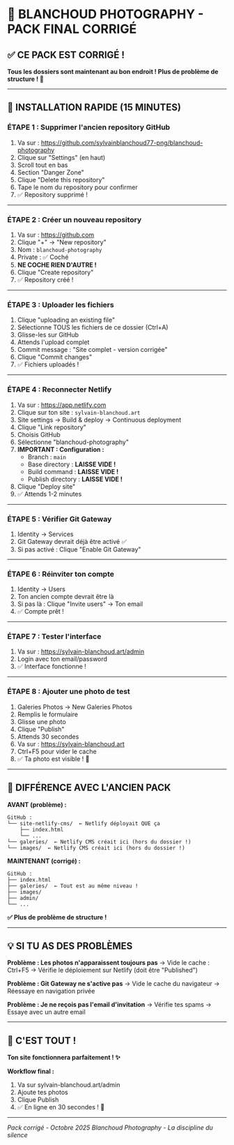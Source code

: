 # 🎨 BLANCHOUD PHOTOGRAPHY - PACK FINAL CORRIGÉ

## ✅ **CE PACK EST CORRIGÉ !**

**Tous les dossiers sont maintenant au bon endroit ! Plus de problème de structure ! 🎉**

---

## 🚀 **INSTALLATION RAPIDE (15 MINUTES)**

### **ÉTAPE 1 : Supprimer l'ancien repository GitHub**

1. Va sur : https://github.com/sylvainblanchoud77-png/blanchoud-photography
2. Clique sur "Settings" (en haut)
3. Scroll tout en bas
4. Section "Danger Zone"
5. Clique "Delete this repository"
6. Tape le nom du repository pour confirmer
7. ✅ Repository supprimé !

---

### **ÉTAPE 2 : Créer un nouveau repository**

1. Va sur : https://github.com
2. Clique "+" → "New repository"
3. Nom : `blanchoud-photography`
4. Private : ✅ Coché
5. **NE COCHE RIEN D'AUTRE !**
6. Clique "Create repository"
7. ✅ Repository créé !

---

### **ÉTAPE 3 : Uploader les fichiers**

1. Clique "uploading an existing file"
2. Sélectionne TOUS les fichiers de ce dossier (Ctrl+A)
3. Glisse-les sur GitHub
4. Attends l'upload complet
5. Commit message : "Site complet - version corrigée"
6. Clique "Commit changes"
7. ✅ Fichiers uploadés !

---

### **ÉTAPE 4 : Reconnecter Netlify**

1. Va sur : https://app.netlify.com
2. Clique sur ton site : `sylvain-blanchoud.art`
3. Site settings → Build & deploy → Continuous deployment
4. Clique "Link repository"
5. Choisis GitHub
6. Sélectionne "blanchoud-photography"
7. **IMPORTANT : Configuration :**
   - Branch : `main`
   - Base directory : **LAISSE VIDE !**
   - Build command : **LAISSE VIDE !**
   - Publish directory : **LAISSE VIDE !**
8. Clique "Deploy site"
9. ✅ Attends 1-2 minutes

---

### **ÉTAPE 5 : Vérifier Git Gateway**

1. Identity → Services
2. Git Gateway devrait déjà être activé ✅
3. Si pas activé : Clique "Enable Git Gateway"

---

### **ÉTAPE 6 : Réinviter ton compte**

1. Identity → Users
2. Ton ancien compte devrait être là
3. Si pas là : Clique "Invite users" → Ton email
4. ✅ Compte prêt !

---

### **ÉTAPE 7 : Tester l'interface**

1. Va sur : https://sylvain-blanchoud.art/admin
2. Login avec ton email/password
3. ✅ Interface fonctionne !

---

### **ÉTAPE 8 : Ajouter une photo de test**

1. Galeries Photos → New Galeries Photos
2. Remplis le formulaire
3. Glisse une photo
4. Clique "Publish"
5. Attends 30 secondes
6. Va sur : https://sylvain-blanchoud.art
7. Ctrl+F5 pour vider le cache
8. ✅ Ta photo est visible ! 🎉

---

## 🎯 **DIFFÉRENCE AVEC L'ANCIEN PACK**

**AVANT (problème) :**
```
GitHub :
└── site-netlify-cms/  ← Netlify déployait QUE ça
    ├── index.html
    └── ...
└── galeries/  ← Netlify CMS créait ici (hors du dossier !)
└── images/  ← Netlify CMS créait ici (hors du dossier !)
```

**MAINTENANT (corrigé) :**
```
GitHub :
├── index.html
├── galeries/  ← Tout est au même niveau !
├── images/
├── admin/
└── ...
```

**✅ Plus de problème de structure !**

---

## 💡 **SI TU AS DES PROBLÈMES**

**Problème : Les photos n'apparaissent toujours pas**
→ Vide le cache : Ctrl+F5
→ Vérifie le déploiement sur Netlify (doit être "Published")

**Problème : Git Gateway ne s'active pas**
→ Vide le cache du navigateur
→ Réessaye en navigation privée

**Problème : Je ne reçois pas l'email d'invitation**
→ Vérifie tes spams
→ Essaye avec un autre email

---

## 🎉 **C'EST TOUT !**

**Ton site fonctionnera parfaitement ! ✨**

**Workflow final :**
1. Va sur sylvain-blanchoud.art/admin
2. Ajoute tes photos
3. Clique Publish
4. ✅ En ligne en 30 secondes ! 📸

---

*Pack corrigé - Octobre 2025*
*Blanchoud Photography - La discipline du silence*
